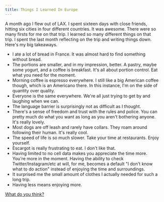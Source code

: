 ```yaml
---
title: Things I Learned In Europe
---
```


A month ago I flew out of LAX. I spent sixteen days with close friends, hitting six cities in four different countries. It was awesome. There were so many firsts for me on that trip. I learned so many different things on that trip. I spent the last month reflecting on the trip and writing things down. Here's my big takeaways.

* I ate a lot of bread in France. It was almost hard to find something without bread.
* The portions are smaller, and in my impression, better. A pastry, maybe some yogurt, and a coffee is breakfast. It's all about portion control. Eat what you need for the moment.
* Morning coffee is espresso everywhere. I still like a big American coffee though, which is an Americano there. In this instance, I'm on the side of quantity over quality.
* Everyone is the same everywhere. We're all just trying to get by and laughing when we can.
* The language barrier is surprisingly not as difficult as I thought.
* There's a sense of freedom and trust with the rules and police. You can pretty much do what you want as long as you aren't bothering anyone. It's really lovely.
* Most dogs are off leash and rarely have collars. They roam around following their human. It's really cool.
* The speed of life is so much slower. Take your time at restaurants. Enjoy yourself.
* Escargot is really frustrating to eat. I don't like that.
* Having limited to no cell data makes you appreciate the time more. You're more in the moment. Having the ability to check Twitter/Instagram/etc at will, for me, becomes a default "I don't know what to do action" instead of enjoying the time and surroundings.
* It surprised me the small amount of clothes I actually needed for such a long trip.
* Having less means enjoying more.

[What do you think?]({{site.author.url}})

